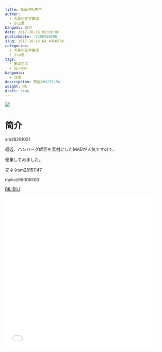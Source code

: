 ```yaml
---
title: 笨蛋阿松先生
author: 
  - 大喜利王字幕组
  - 小山君
bangumi: 其他
date: 2017-10-16 00:00:00
publishdate: -2208988800
slug: 2017-10-16_NA_4056634
categories: 
  - 大喜利王字幕组
  - 小山君
tags: 
  - 笨蛋主义
  - 芸人mad
bangumis: 
  - 其他
description: 其他&#8226;NA
weight: NA
draft: true
---
```


![](https://i.imgur.com/mH9Grx0.jpg)

# 简介  
sm28261031 


最近、ハンバーグ師匠を素材にしたMADが人気ですので、


便乗してみました。





元ネタsm28151147





mylist/55005500

  [BILIBILI](https://www.bilibili.com/video/av4056634/)


<div class="vcontainer">  <iframe class='video' src="//www.bilibili.com/blackboard/player.html?cid=6545217&aid=4056634" width="100%" height="500" frameborder="0" allowfullscreen="allowfullscreen"></iframe></div>
